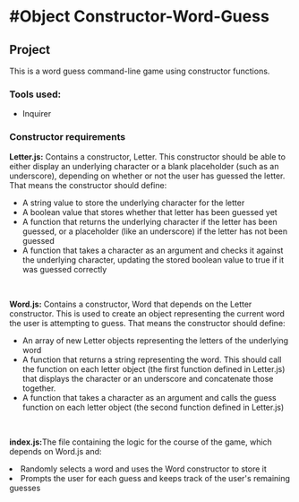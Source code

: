 <h1>#Object Constructor-Word-Guess</h1>
<h2>Project</h2>
<p>This is a word guess command-line game using constructor functions.</p>

<h3>Tools used:</h3>
<ul>
  <li>Inquirer</li>
</ul>  

<h3>Constructor requirements</h3>
<p><b>Letter.js:</b> Contains a constructor, Letter. This constructor should be able to either display an underlying character or a blank placeholder (such as an underscore), depending on whether or not the user has guessed the letter. That means the constructor should define:</p>
<ul>
  <li>A string value to store the underlying character for the letter</li>
  <li>A boolean value that stores whether that letter has been guessed yet</li>
  <li>A function that returns the underlying character if the letter has been guessed, or a placeholder (like an underscore) if the letter has not been guessed</li>
  <li>A function that takes a character as an argument and checks it against the underlying character, updating the stored boolean   value to true if it was guessed correctly</li>
</ul>

<br>

<p><b>Word.js:</b> Contains a constructor, Word that depends on the Letter constructor. This is used to create an object representing the current word the user is attempting to guess. That means the constructor should define:</p>
<ul>
  <li>An array of new Letter objects representing the letters of the underlying word</li>
  <li>A function that returns a string representing the word. This should call the function on each letter object (the first function defined in Letter.js) that displays the character or an underscore and concatenate those together.</li>
  <li>A function that takes a character as an argument and calls the guess function on each letter object (the second function defined in Letter.js)</li>
</ul>

<br>

<p><b>index.js:</b>The file containing the logic for the course of the game, which depends on Word.js and:</p>
<lu>
  <li>Randomly selects a word and uses the Word constructor to store it</li>
  <li>Prompts the user for each guess and keeps track of the user's remaining guesses</li>
<lu>
